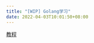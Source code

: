 ```yaml
---
title: "[WIP] Golang学习"
date: 2022-04-03T10:01:50+08:00
---
```


[教程](https://app.qvault.io/course/3b39d0f6-f944-4f1b-832d-a1daba32eda4/9e6acea2-8081-404d-9c34-3b5f677fa580/a74a68e0-9e85-4328-8868-5db0089ea11b)